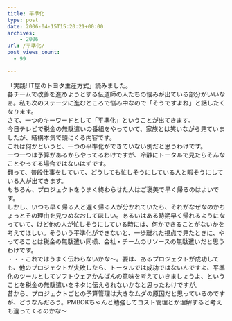 ```yaml
---
title: 平準化
type: post
date: 2006-04-15T15:20:21+00:00
archives:
    - 2006
url: /平準化/
post_views_count:
  - 99

---
```

「実践!!IT屋のトヨタ生産方式」読みました。  
各チームで改善を進めようとする伝道師の人たちの悩みが出ている部分がいいなぁ。私も次のステージに進むところで悩み中なので「そうですよね」と話したくなります。  
さて、一つのキーワードとして「平準化」ということが出てきます。  
今日テレビで税金の無駄遣いの番組をやっていて、家族とは笑いながら見ていましたが、結構本気で頭にくる内容です。  
これは何かというと、一つの平準化ができていない例だと思うわけです。  
一つ一つは予算があるからやってるわけですが、冷静にトータルで見たらそんなことやってる場合ではないはずです。  
翻って、普段仕事をしていて、どうしても忙しそうにしている人と暇そうにしている人が出てきます。  
もちろん、プロジェクトをうまく終わらせた人はご褒美で早く帰るのはよいです。  
しかし、いつも早く帰る人と遅く帰る人が分かれていたら、それがなぜなのかちょっとその理由を見つめなおしてほしい。あるいはある時期早く帰れるようになっていて、けど他の人が忙しそうにしている時には、何かできることがないかを考えてほしい。そういう平準化ができないと、一歩離れた視点で見たときに、やってることは税金の無駄遣い同様、会社・チームのリソースの無駄遣いだと思うわけです。  
・・・これではうまく伝わらないかな～。要は、あるプロジェクトが成功しても、他のプロジェクトが失敗したら、トータルでは成功ではないんですよ、平準化のツールとしてソフトウェアかんばんの意味を考えていきましょうよ、ということを税金の無駄遣いをネタに伝えられないかなと思ったわけですが。  
昔から、プロジェクトごとの予算管理は大きなムダの原因だと思っているのですが、どうなんだろう。PMBOKちゃんと勉強してコスト管理とか理解すると考えも違ってくるのかな～